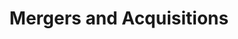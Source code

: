 ---
title:  "Mergers and Acquisitions"
layout: services
categories: [top-level-service]
intro: On the surface, combining functional areas or departments appears to be straightforward. However, at SLKone, we understand that while this may all make sense on paper, it’s certainly easier said than done, and we’re here to help. Our consultants and subject matter experts are trained in a variety of industries and form cohorts of deep functional expertise. We specialize in identifying the extent of integration needed and can roll up our sleeves to jump in and help – not just direct – project and organizational management for successful M&A integration.
---